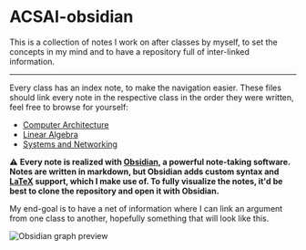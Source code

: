 # ACSAI-obsidian

This is a collection of notes I work on after classes by myself,
to set the concepts in my mind and to have a repository full of inter-linked information.

---

[//]: # (TODO: course introduction)

Every class has an index note, to make the navigation easier.
These files should link every note in the respective class in the order they were written,
feel free to browse for yourself:
- [Computer Architecture](/Computer%20Architecture/index.md)
- [Linear Algebra](/Linear%20Algebra/index.md)
- [Systems and Networking](/Systems%20and%20Networking/readme.md)

:warning: **Every note is realized with [Obsidian](https://obsidian.md/),
a powerful note-taking software.
Notes are written in markdown,
but Obsidian adds custom syntax and [LaTeX](https://www.latex-project.org/) support,
which I make use of.
To fully visualize the notes, it'd be best to clone the repository
and open it with Obsidian.**

My end-goal is to have a net of information where I can link
an argument from one class to another,
hopefully something that will look like this.

![Obsidian graph preview](https://obsidian.md/images/screenshot.png)
